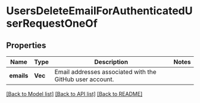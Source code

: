 # UsersDeleteEmailForAuthenticatedUserRequestOneOf

## Properties

Name | Type | Description | Notes
------------ | ------------- | ------------- | -------------
**emails** | **Vec<String>** | Email addresses associated with the GitHub user account. | 

[[Back to Model list]](../README.md#documentation-for-models) [[Back to API list]](../README.md#documentation-for-api-endpoints) [[Back to README]](../README.md)


